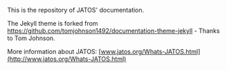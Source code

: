 This is the repository of JATOS' documentation.

The Jekyll theme is forked from https://github.com/tomjohnson1492/documentation-theme-jekyll - Thanks to Tom Johnson.

More information about JATOS: [www.jatos.org/Whats-JATOS.html](http://www.jatos.org/Whats-JATOS.html)
